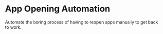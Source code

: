 # App Opening Automation

Automate the boring process of having to reopen apps manually to get back to work.